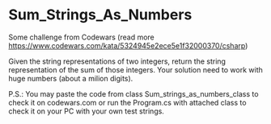 # Sum_Strings_As_Numbers
 
Some challenge from Codewars (read more https://www.codewars.com/kata/5324945e2ece5e1f32000370/csharp)

Given the string representations of two integers, return the string representation of the sum of those integers.
Your solution need to work with huge numbers (about a milion digits).

P.S.: You may paste the code from class Sum_strings_as_numbers_class to check it on codewars.com or run the Program.cs with attached class to check it on your PC with your own test strings.
